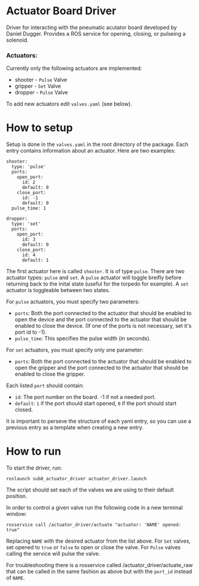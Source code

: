 # Actuator Board Driver
Driver for interacting with the pneumatic acutator board developed by Daniel Dugger.
Provides a ROS service for opening, closing, or pulseing a solenoid.

### Actuators:

Currently only the following actuators are implemented:
* shooter - `Pulse` Valve
* gripper - `Set` Valve
* dropper - `Pulse` Valve

To add new actuators edit `valves.yaml` (see below).

# How to setup
Setup is done in the `valves.yaml` in the root directory of the package.
Each entry contains information about an actuator. Here are two examples:
    
	shooter:
	  type: 'pulse'
	  ports:
	    open_port:
	      id: 2
	      default: 0
	    close_port:
	      id: -1
	      default: 0
	  pulse_time: 1

	dropper:
	  type: 'set'
	  ports:
	    open_port:
	      id: 3
	      default: 0
	    close_port:
	      id: 4
	      default: 1

The first actuator here is called `shooter`. It is of type `pulse`. 
There are two actuator types: `pulse` and `set`. A `pulse` actuator will toggle breifly before returning back to the inital state (useful for the torpedo for example). A `set` actuator is toggleable between two states.

For `pulse` actuators, you must specify two parameters:
* `ports`: Both the port connected to the actuator that should be enabled to open the device and the port connected to the actuator that should be enabled to close the device. (If one of the ports is not necessary, set it's port id to -1).
* `pulse_time`: This specifies the pulse width (in seconds).

For `set` actuators, you must specify only one parameter:
* `ports`: Both the port connected to the actuator that should be enabled to open the gripper and the port connected to the actuator that should be enabled to close the gripper.

Each listed `port` should contain:
* `id`: The port number on the board. -1 if not a needed port.
* `default`: `1` if the port should start opened, `0` if the port should start closed.

It is important to perseve the structure of each yaml entry, so you can use a previous entry as a template when creating a new entry.

# How to run
To start the driver, run:

    roslaunch sub8_actuator_driver actuator_driver.launch
  
The script should set each of the valves we are using to their default position.

In order to control a given valve run the following code in a new terminal window:

    rosservice call /actuator_driver/actuate "actuator: 'NAME' opened: true" 

Replacing `NAME` with the desired actuator from the list above. For `Set` valves, set opened to `true` or `false` to open or close the valve. For `Pulse` valves calling the service will pulse the valve.

For troubleshooting there is a rosservice called /actuator_driver/actuate_raw that can be called in the same fashion as above but with the `port_id` instead of `NAME`.
